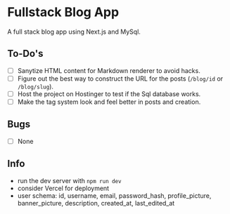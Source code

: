 # Fullstack Blog App

A full stack blog app using Next.js and MySql.

## To-Do's

- [ ] Sanytize HTML content for Markdown renderer to avoid hacks.
- [ ] Figure out the best way to construct the URL for the posts (`/blog/id` or `/blog/slug`).
- [ ] Host the project on Hostinger to test if the Sql database works.
- [ ] Make the tag system look and feel better in posts and creation.

## Bugs

- [ ] None

## Info

- run the dev server with `npm run dev`
- consider Vercel for deployment
- user schema: id, username, email, password_hash, profile_picture, banner_picture, description, created_at, last_edited_at